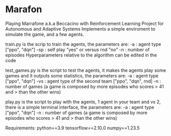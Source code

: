 # Marafon
Playing Marrafone a.k.a Beccacino with Reinforcement Learning
Project for Autonomous and Adaptive Systems
Implements a simple enviroment to simulate the game, and a few agents.

train.py is the scrip to train the agents, the parameters are:
-a : agent type ["ppo", "dqn"]
-sp : self play "yes" or versus rnd "no"
-n : number of episodes
Hyperparameters relative to the algorithm can be edited in the code

test_games.py is the script to test the agents, it makes the agents play some games and it outputs some statistics, the parameters are:
-a : agent type ["ppo", "dqn"]
-vs : agent type of the second team ["ppo", "dqn", rnd]
-n : number of games (a game is composed by more episodes who scores > 41 and > than the other wins)

play.py is the script to play with the agents, 1 agent in your team and vs 2,  there is a simple terminal interface, the parameters are:
-a : agent type ["ppo", "dqn"]
-n : number of games (a game is composed by more episodes who scores > 41 and > than the other wins)


Requirements:
python==3.9
tensorflow==2.10.0
numpy==1.23.5
